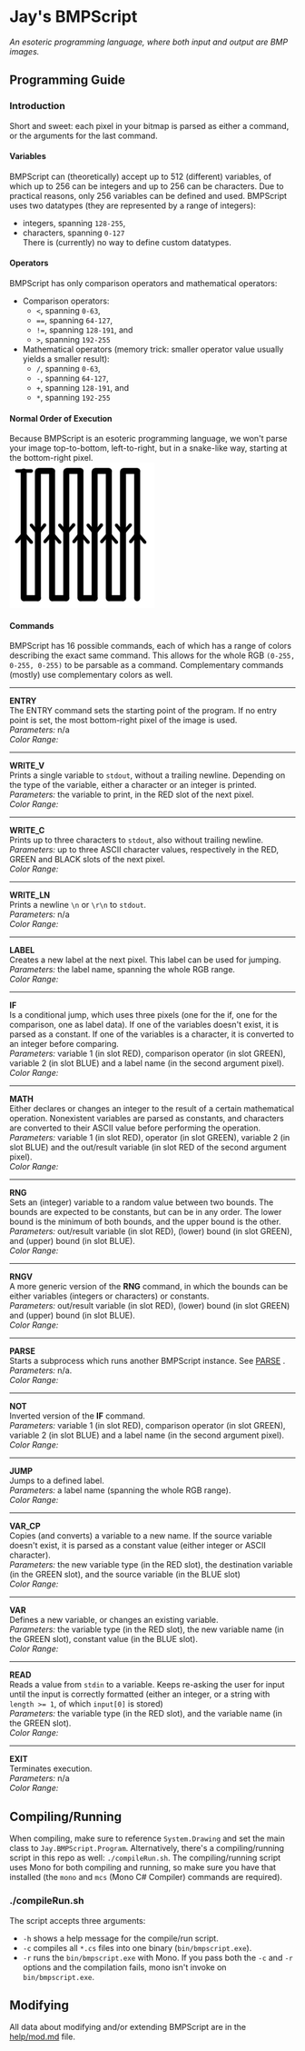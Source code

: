 # Jay's BMPScript
*An esoteric programming language, where both input and output are BMP images.*
## Programming Guide
### Introduction
Short and sweet: each pixel in your bitmap is parsed as either a command, or the arguments for the last command.
#### Variables
BMPScript can (theoretically) accept up to 512 (different) variables, of which up to 256 can be integers and up to 256 can be characters. Due to practical reasons, only 256 variables can be defined and used.
BMPScript uses two datatypes (they are represented by a range of integers):  
 * integers, spanning ``128-255``,  
 * characters, spanning ``0-127``  
There is (currently) no way to define custom datatypes.
#### Operators
BMPScript has only comparison operators and mathematical operators:  
 * Comparison operators:  
   * ``<``, spanning ``0-63``,  
   * ``==``, spanning ``64-127``,  
   * ``!=``, spanning ``128-191``, and  
   * ``>``, spanning ``192-255``
 * Mathematical operators (memory trick: smaller operator value usually yields a smaller result):  
   * ``/``, spanning ``0-63``,  
   * ``-``, spanning ``64-127``,  
   * ``+``, spanning ``128-191``, and  
   * ``*``, spanning ``192-255``
#### Normal Order of Execution
Because BMPScript is an esoteric programming language, we won't parse your image top-to-bottom, left-to-right, but in a snake-like way, starting at the bottom-right pixel.  
![Start bottom-right, then up](https://github.com/jay-tux/BMPScript/blob/master/help/orderofexec.png  "Order of execution")
#### Commands
BMPScript has 16 possible commands, each of which has a range of colors describing the exact same command. This allows for the whole RGB ``(0-255, 0-255, 0-255)`` to be parsable as a command. Complementary commands (mostly) use complementary colors as well.   
***
**ENTRY**  
The ENTRY command sets the starting point of the program. If no entry point is set, the most bottom-right pixel of the image is used.  
*Parameters:* n/a  
*Color Range:*
***
**WRITE_V**  
Prints a single variable to ``stdout``, without a trailing newline. Depending on the type of the variable, either a character or an integer is printed.  
*Parameters:* the variable to print, in the RED slot of the next pixel.  
*Color Range:*
***
**WRITE_C**  
Prints up to three characters to ``stdout``, also without trailing newline.  
*Parameters:* up to three ASCII character values, respectively in the RED, GREEN and BLACK slots of the next pixel.  
*Color Range:*
***
**WRITE_LN**  
Prints a newline ``\n`` or ``\r\n`` to ``stdout``.  
*Parameters:* n/a  
*Color Range:* 
***
**LABEL**  
Creates a new label at the next pixel. This label can be used for jumping.  
*Parameters:* the label name, spanning the whole RGB range.  
*Color Range:*
***
**IF**  
Is a conditional jump, which uses three pixels (one for the if, one for the comparison, one as label data). If one of the variables doesn't exist, it is parsed as a constant. If one of the variables is a character, it is converted to an integer before comparing.  
*Parameters:* variable 1 (in slot RED), comparison operator (in slot GREEN), variable 2 (in slot BLUE) and a label name (in the second argument pixel).  
*Color Range:*
***
**MATH**  
Either declares or changes an integer to the result of a certain mathematical operation. Nonexistent variables are parsed as constants, and characters are converted to their ASCII value before performing the operation.  
*Parameters:* variable 1 (in slot RED), operator (in slot GREEN), variable 2 (in slot BLUE) and the out/result variable (in slot RED of the second argument pixel).  
*Color Range:*
***
**RNG**  
Sets an (integer) variable to a random value between two bounds. The bounds are expected to be constants, but can be in any order. The lower bound is the minimum of both bounds, and the upper bound is the other.  
*Parameters:* out/result variable (in slot RED), (lower) bound (in slot GREEN), and (upper) bound (in slot BLUE).  
*Color Range:*
***
**RNGV**  
A more generic version of the **RNG** command, in which the bounds can be either variables (integers or characters) or constants.  
*Parameters:* out/result variable (in slot RED), (lower) bound (in slot GREEN) and (upper) bound (in slot BLUE).  
*Color Range:*
***
**PARSE**  
Starts a subprocess which runs another BMPScript instance. See [PARSE](https://github.com/jay-tux/BMPScript/blob/master/help/PARSE.md) .  
*Parameters:*  n/a.  
*Color Range:*
***
**NOT**  
Inverted version of the **IF** command.  
*Parameters:* variable 1 (in slot RED), comparison operator (in slot GREEN), variable 2 (in slot BLUE) and a label name (in the second argument pixel).  
*Color Range:*
***
**JUMP**  
Jumps to a defined label.  
*Parameters:* a label name (spanning the whole RGB range).  
*Color Range:*
***
**VAR_CP**  
Copies (and converts) a variable to a new name. If the source variable doesn't exist, it is parsed as a constant value (either integer or ASCII character).  
*Parameters:* the new variable type (in the RED slot), the destination variable (in the GREEN slot), and the source variable (in the BLUE slot)  
*Color Range:*
***
**VAR**  
Defines a new variable, or changes an existing variable.  
*Parameters:* the variable type (in the RED slot), the new variable name (in the GREEN slot), constant value (in the BLUE slot).  
*Color Range:*
***
**READ**  
Reads a value from ``stdin`` to a variable. Keeps re-asking the user for input until the input is correctly formatted (either an integer, or a string with ``length >= 1``, of which ``input[0]`` is stored)  
*Parameters:* the variable type (in the RED slot), and the variable name (in the GREEN slot).  
*Color Range:*
***
**EXIT**  
Terminates execution.  
*Parameters:* n/a  
*Color Range:*
## Compiling/Running
When compiling, make sure to reference ``System.Drawing`` and set the main class to ``Jay.BMPScript.Program``. Alternatively, there's a compiling/running script in this repo as well: ``./compileRun.sh``. The compiling/running script uses Mono for both compiling and running, so make sure you have that installed (the ``mono`` and ``mcs`` (Mono C# Compiler) commands are required). 
### ./compileRun.sh
The script accepts three arguments:  
 * ``-h`` shows a help message for the compile/run script.  
 * ``-c`` compiles all ``*.cs`` files into one binary (``bin/bmpscript.exe``).  
 * ``-r`` runs the ``bin/bmpscript.exe`` with Mono.
If you pass both the ``-c`` and ``-r`` options and the compilation fails, mono isn't invoke on ``bin/bmpscript.exe``.
## Modifying
All data about modifying and/or extending BMPScript are in the [help/mod.md](https://github.com/jay-tux/BMPScript/blob/master/help/mod.md) file.